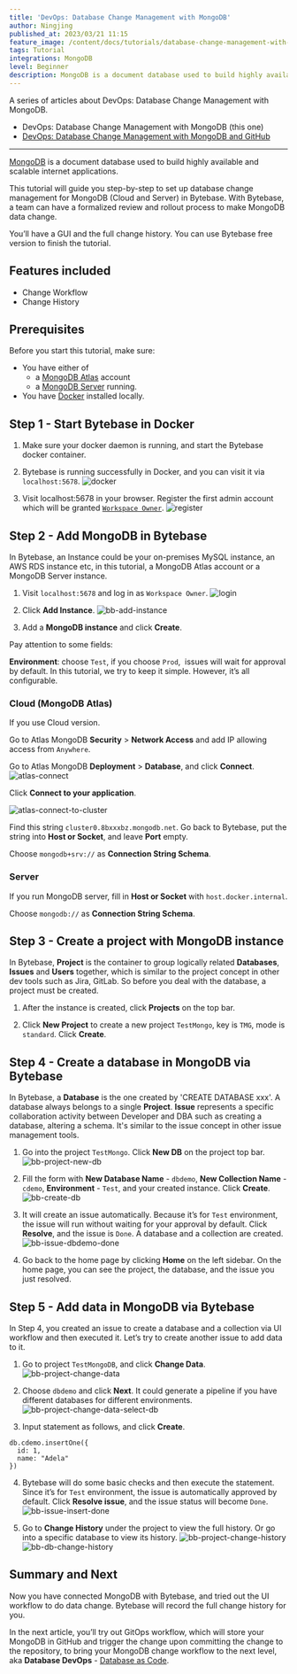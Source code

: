 ```yaml
---
title: 'DevOps: Database Change Management with MongoDB'
author: Ningjing
published_at: 2023/03/21 11:15
feature_image: /content/docs/tutorials/database-change-management-with-mongodb/feature-image.webp
tags: Tutorial
integrations: MongoDB
level: Beginner
description: MongoDB is a document database used to build highly available and scalable internet applications. This tutorial will guide you step-by-step to set up database change management for MongoDB in Bytebase.
---
```


A series of articles about DevOps: Database Change Management with MongoDB.

- DevOps: Database Change Management with MongoDB (this one)
- [DevOps: Database Change Management with MongoDB and GitHub](/docs/tutorials/database-change-management-with-mongodb-and-github)

---

[MongoDB](https://mongodb.com/) is a document database used to build highly available and scalable internet applications.

This tutorial will guide you step-by-step to set up database change management for MongoDB (Cloud and Server) in Bytebase. With Bytebase, a team can have a formalized review and rollout process to make MongoDB data change.

You’ll have a GUI and the full change history. You can use Bytebase free version to finish the tutorial.

## Features included

- Change Workflow
- Change History

## Prerequisites

Before you start this tutorial, make sure:

- You have either of
  - a [MongoDB Atlas](https://mongodb.cloud/) account
  - a [MongoDB Server](https://www.mongodb.com/try/download/community) running.
- You have [Docker](https://www.docker.com/) installed locally.

## Step 1 - Start Bytebase in Docker

1. Make sure your docker daemon is running, and start the Bytebase docker container.

   <IncludeBlock url="/docs/get-started/install/terminal-docker-run"></IncludeBlock>

2. Bytebase is running successfully in Docker, and you can visit it via `localhost:5678`.
   ![docker](/content/docs/tutorials/database-change-management-with-mongodb/docker.webp)

3. Visit localhost:5678 in your browser. Register the first admin account which will be granted [`Workspace Owner`](/docs/concepts/roles-and-permissions).
   ![register](/content/docs/tutorials/database-change-management-with-mongodb/register.webp)

## Step 2 - Add MongoDB in Bytebase

In Bytebase, ​​an Instance could be your on-premises MySQL instance, an AWS RDS instance etc, in this tutorial, a MongoDB Atlas account or a MongoDB Server instance.

1. Visit `localhost:5678` and log in as `Workspace Owner`.
   ![login](/content/docs/tutorials/database-change-management-with-mongodb/login.webp)

2. Click **Add Instance**.
   ![bb-add-instance](/content/docs/tutorials/database-change-management-with-mongodb/bb-add-instance.webp)

3. Add a **MongoDB instance** and click **Create**.

Pay attention to some fields:

**Environment**: choose `Test`, if you choose `Prod`,  issues will wait for approval by default. In this tutorial, we try to keep it simple. However, it’s all configurable.

### Cloud (MongoDB Atlas)

If you use Cloud version.

Go to Atlas MongoDB **Security** > **Network Access** and add IP allowing access from `Anywhere`.

Go to Atlas MongoDB **Deployment** > **Database**, and click **Connect**.
![atlas-connect](/content/docs/tutorials/database-change-management-with-mongodb/atlas-connect.webp)

Click **Connect to your application**.

![atlas-connect-to-cluster](/content/docs/tutorials/database-change-management-with-mongodb/atlas-connect-to-cluster.webp)

Find this string `cluster0.8bxxxbz.mongodb.net`. Go back to Bytebase, put the string into **Host or Socket**, and leave **Port** empty.

Choose `mongodb+srv://` as **Connection String Schema**.

### Server

If you run MongoDB server, fill in **Host or Socket** with `host.docker.internal`.

Choose `mongodb://` as **Connection String Schema**.

## Step 3 - Create a project with MongoDB instance

In Bytebase, **Project** is the container to group logically related **Databases**, **Issues** and **Users** together, which is similar to the project concept in other dev tools such as Jira, GitLab. So before you deal with the database, a project must be created.

1. After the instance is created, click **Projects** on the top bar.

2. Click **New Project** to create a new project `TestMongo`, key is `TMG`, mode is `standard`. Click **Create**.

## Step 4 - Create a database in MongoDB via Bytebase

In Bytebase, a **Database** is the one created by 'CREATE DATABASE xxx'. A database always belongs to a single **Project**. **Issue** represents a specific collaboration activity between Developer and DBA such as creating a database, altering a schema. It's similar to the issue concept in other issue management tools.

1. Go into the project `TestMongo`. Click **New DB** on the project top bar.
   ![bb-project-new-db](/content/docs/tutorials/database-change-management-with-mongodb/bb-project-new-db.webp)

2. Fill the form with **New Database Name** - `dbdemo`, **New Collection Name** - `cdemo`, **Environment** - `Test`, and your created instance. Click **Create**.
   ![bb-create-db](/content/docs/tutorials/database-change-management-with-mongodb/bb-create-db.webp)

3. It will create an issue automatically. Because it’s for `Test` environment, the issue will run without waiting for your approval by default. Click **Resolve**, and the issue is `Done`. A database and a collection are created.
   ![bb-issue-dbdemo-done](/content/docs/tutorials/database-change-management-with-mongodb/bb-issue-dbdemo-done.webp)

4. Go back to the home page by clicking **Home** on the left sidebar. On the home page, you can see the project, the database, and the issue you just resolved.

## Step 5 - Add data in MongoDB via Bytebase

In Step 4, you created an issue to create a database and a collection via UI workflow and then executed it. Let’s try to create another issue to add data to it.

1. Go to project `TestMongoDB`, and click **Change Data**.
   ![bb-project-change-data](/content/docs/tutorials/database-change-management-with-mongodb/bb-project-change-data.webp)

2. Choose `dbdemo` and click **Next**. It could generate a pipeline if you have different databases for different environments.
   ![bb-project-change-data-select-db](/content/docs/tutorials/database-change-management-with-mongodb/bb-project-change-data-select-db.webp)

3. Input statement as follows, and click **Create**.

```other
db.cdemo.insertOne({
  id: 1,
  name: "Adela"
})
```

4. Bytebase will do some basic checks and then execute the statement. Since it’s for `Test` environment, the issue is automatically approved by default. Click **Resolve issue**, and the issue status will become `Done`.
   ![bb-issue-insert-done](/content/docs/tutorials/database-change-management-with-mongodb/bb-issue-insert-done.webp)

5. Go to **Change History** under the project to view the full history. Or go into a specific database to view its history.
   ![bb-project-change-history](/content/docs/tutorials/database-change-management-with-mongodb/bb-project-change-history.webp)
   ![bb-db-change-history](/content/docs/tutorials/database-change-management-with-mongodb/bb-db-change-history.webp)

## Summary and Next

Now you have connected MongoDB with Bytebase, and tried out the UI workflow to do data change. Bytebase will record the full change history for you.

In the next article, you’ll try out GitOps workflow, which will store your MongoDB in GitHub and trigger the change upon committing the change to the repository, to bring your MongoDB change workflow to the next level, aka **Database DevOps** - [Database as Code](/blog/database-as-code).
